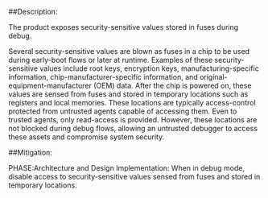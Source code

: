 ##Description:

The product exposes security-sensitive values stored in fuses during debug.

Several security-sensitive values are blown as fuses in a chip to be used during early-boot flows or later at runtime. Examples of these security-sensitive values include root keys, encryption keys, manufacturing-specific information, chip-manufacturer-specific information, and original-equipment-manufacturer (OEM) data. After the chip is powered on, these values are sensed from fuses and stored in temporary locations such as registers and local memories. These locations are typically access-control protected from untrusted agents capable of accessing them. Even to trusted agents, only read-access is provided. However, these locations are not blocked during debug flows, allowing an untrusted debugger to access these assets and compromise system security.

##Mitigation:


PHASE:Architecture and Design Implementation:
When in debug mode, disable access to security-sensitive values sensed from fuses and stored in temporary locations.

